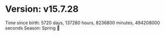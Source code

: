 # Version: v15.7.28
Time since birth: 5720 days, 137280 hours, 8236800 minutes, 494208000 seconds
Season: Spring 🌸
